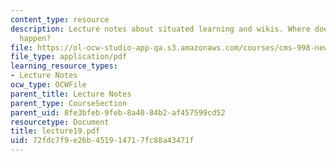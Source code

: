 ```yaml
---
content_type: resource
description: Lecture notes about situated learning and wikis. Where does learning
  happen?
file: https://ol-ocw-studio-app-qa.s3.amazonaws.com/courses/cms-998-new-media-literacies-spring-2007/72fdc7f9e26b451914717fc88a43471f_lecture19.pdf
file_type: application/pdf
learning_resource_types:
- Lecture Notes
ocw_type: OCWFile
parent_title: Lecture Notes
parent_type: CourseSection
parent_uid: 8fe3bfeb-9feb-8a40-84b2-af457599cd52
resourcetype: Document
title: lecture19.pdf
uid: 72fdc7f9-e26b-4519-1471-7fc88a43471f
---
```

